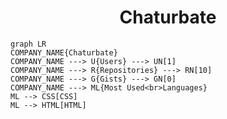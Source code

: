 <h1 align="center">Chaturbate</h1>

```mermaid
graph LR
COMPANY_NAME{Chaturbate}
COMPANY_NAME ---> U{Users} ---> UN[1]
COMPANY_NAME ---> R{Repositories} ---> RN[10]
COMPANY_NAME ---> G{Gists} ---> GN[0]
COMPANY_NAME ---> ML{Most Used<br>Languages}
ML --> CSS[CSS]
ML --> HTML[HTML]
```
